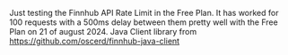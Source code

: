 Just testing the Finnhub API Rate Limit in the Free Plan. It has worked for 100 requests with a 500ms delay between them pretty well with the Free Plan on 21 of august 2024.  Java Client library from https://github.com/oscerd/finnhub-java-client
